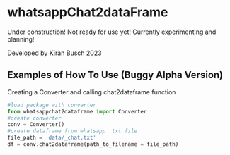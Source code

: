 # whatsappChat2dataFrame


Under construction! Not ready for use yet! Currently experimenting and planning!

Developed by Kiran Busch 2023

## Examples of How To Use (Buggy Alpha Version)

Creating a Converter and calling chat2dataframe function

```python
#load package with converter
from whatsappchat2dataframe import Converter
#create converter
conv = Converter()
#create dataframe from whatsapp .txt file
file_path = 'data/_chat.txt'
df = conv.chat2dataframe(path_to_filename = file_path)
```